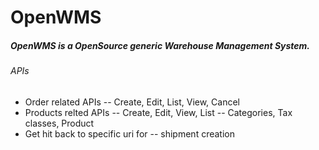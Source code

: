 # OpenWMS


##### OpenWMS is a OpenSource generic Warehouse Management System.

###### APIs

  - Order related APIs -- Create, Edit, List, View, Cancel
  - Products relted APIs -- Create, Edit, View, List -- Categories, Tax classes, Product
  - Get hit back to specific uri for -- shipment creation
